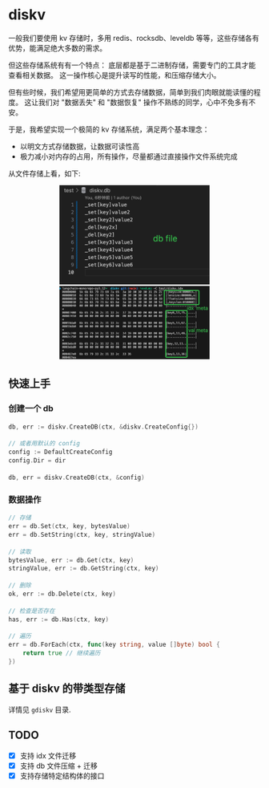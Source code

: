 # diskv

一般我们要使用 kv 存储时，多用 redis、rocksdb、leveldb 等等，这些存储各有优势，能满足绝大多数的需求。

但这些存储系统有有一个特点： 底层都是基于二进制存储，需要专门的工具才能查看相关数据。
这一操作核心是提升读写的性能，和压缩存储大小。

但有些时候，我们希望用更简单的方式去存储数据，简单到我们肉眼就能读懂的程度。
这让我们对 "数据丢失" 和 "数据恢复" 操作不熟练的同学，心中不免多有不安。

于是，我希望实现一个极简的 kv 存储系统，满足两个基本理念：
- 以明文方式存储数据，让数据可读性高
- 极力减小对内存的占用，所有操作，尽量都通过直接操作文件系统完成

从文件存储上看，如下:
<p align="center">
  <img src="assets/db.png" width="300" >
  <img src="assets/idx.png" width="300" >
</p>

## 快速上手

### 创建一个 db
```go
db, err := diskv.CreateDB(ctx, &diskv.CreateConfig{})

// 或者用默认的 config
config := DefaultCreateConfig
config.Dir = dir

db, err = diskv.CreateDB(ctx, &config)
```

### 数据操作
```go
// 存储
err = db.Set(ctx, key, bytesValue)
err = db.SetString(ctx, key, stringValue)

// 读取
bytesValue, err := db.Get(ctx, key)
stringValue, err := db.GetString(ctx, key)

// 删除
ok, err := db.Delete(ctx, key)

// 检查是否存在
has, err := db.Has(ctx, key)

// 遍历
err = db.ForEach(ctx, func(key string, value []byte) bool {
    return true // 继续遍历
})

```

## 基于 diskv 的带类型存储

详情见 `gdiskv` 目录.

## TODO

- [x] 支持 idx 文件迁移
- [x] 支持 db 文件压缩 + 迁移
- [x] 支持存储特定结构体的接口
